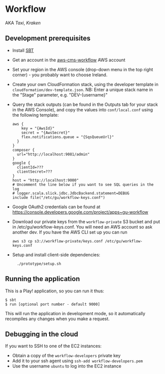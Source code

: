 Workflow
========

AKA *Taxi*, *Kraken*

Development prerequisites
-------------------------

  * Install [SBT](http://www.scala-sbt.org/)
  * Get an account in the [aws-cms-workflow](https://aws-cms-workflow.signin.aws.amazon.com/console) AWS account
  * Set your region in the AWS console (drop-down menu in the top right corner) - you probably want to choose Ireland.
  * Create your own CloudFormation stack, using the developer template in `cloudformation/dev-template.json`. NB: Enter
    a unique stack name in the "Stage" parameter, e.g. "DEV-{username}"
  * Query the stack outputs (can be found in the Outputs tab for your stack in the AWS Console), and copy the values
    into `conf/local.conf` using the following template:

      ```
      aws {
          key = "{AwsId}"
          secret = "{AwsSecret}"
          flex.notifications.queue = "{SqsQueueUrl}"
        }
      }
      composer {
        url="http://localhost:9081/admin"
      }
      google {
        clientId=???
        clientSecret=???
      }
      host = "http://localhost:9000"
      # Uncomment the line below if you want to see SQL queries in the log
      # logger.scala.slick.jdbc.JdbcBackend.statement=DEBUG
      include file("/etc/gu/workflow-keys.conf")
      ```

  * Google OAuth2 credentials can be found at https://console.developers.google.com/project/apps~gu-workflow
  * Download our private keys from the `workflow-private` S3 bucket and put in /etc/gu/workflow-keys.conf.
    You will need an AWS account so ask another dev.
    If you have the AWS CLI set up you can run
      ```
      aws s3 cp s3://workflow-private/keys.conf /etc/gu/workflow-keys.conf
      ```

  * Setup and install client-side dependencies:

    ```
      ./prototype/setup.sh
    ```


Running the application
-----------------------

This is a Play! application, so you can run it thus:

    $ sbt
    $ run [optional port number - default 9000]

This will run the application in development mode, so it automatically recompiles any changes when you make a request.

Debugging in the cloud
----------------------

If you want to SSH to one of the EC2 instances:

  * Obtain a copy of the `workflow-developers` private key
  * Add it to your ssh agent using `ssh-add workflow-developers.pem`
  * Use the username `ubuntu` to log into the EC2 instance
